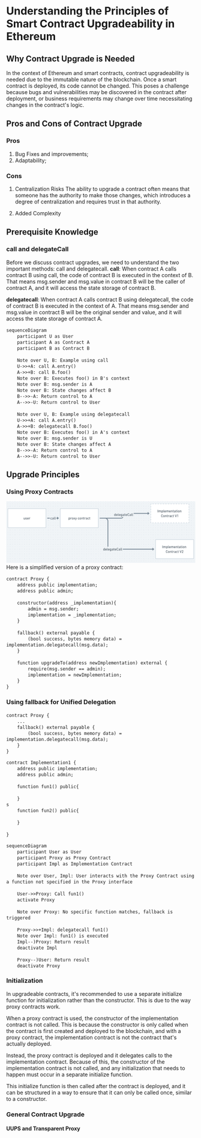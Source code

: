 # Understanding the Principles of Smart Contract Upgradeability in Ethereum

## Why Contract Upgrade is Needed
In the context of Ethereum and smart contracts, contract upgradeability is needed due to the immutable nature of the blockchain. Once a smart contract is deployed, its code cannot be changed. This poses a challenge because bugs and vulnerabilities may be discovered in the contract after deployment, or business requirements may change over time necessitating changes in the contract's logic.

## Pros and Cons of Contract Upgrade
### Pros
1. Bug Fixes and improvements;
2. Adaptability;

### Cons
1. Centralization Risks
The ability to upgrade a contract often means that someone has the authority to make those changes, which introduces a degree of centralization and requires trust in that authority.

2. Added Complexity
   
## Prerequisite Knowledge
### call and delegateCall
Before we discuss contract upgrades, we need to understand the two important methods: call and delegatecall.
**call**: When contract A calls contract B using call, the code of contract B is executed in the context of B. That means msg.sender and msg.value in contract B will be the caller of contract A, and it will access the state storage of contract B.

**delegatecall**: When contract A calls contract B using delegatecall, the code of contract B is executed in the context of A. That means msg.sender and msg.value in contract B will be the original sender and value, and it will access the state storage of contract A.

```mermaid
sequenceDiagram
    participant U as User
    participant A as Contract A
    participant B as Contract B

    Note over U, B: Example using call
    U->>+A: call A.entry()
    A->>+B: call B.foo()
    Note over B: Executes foo() in B's context
    Note over B: msg.sender is A
    Note over B: State changes affect B
    B-->>-A: Return control to A
    A-->>-U: Return control to User

    Note over U, B: Example using delegatecall
    U->>+A: call A.entry()
    A->>+B: delegatecall B.foo()
    Note over B: Executes foo() in A's context
    Note over B: msg.sender is U
    Note over B: State changes affect A
    B-->>-A: Return control to A
    A-->>-U: Return control to User
```

## Upgrade Principles
### Using Proxy Contracts
![using proxy contract](img/contractUpgrade.PNG)
Here is a simplified version of a proxy contract:
```solidity
contract Proxy {
    address public implementation;
    address public admin; 

    constructor(address _implementation){
        admin = msg.sender;
        implementation = _implementation;
    }

    fallback() external payable {
        (bool success, bytes memory data) = implementation.delegatecall(msg.data);
    }

    function upgradeTo(address newImplementation) external {
        require(msg.sender == admin);
        implementation = newImplementation;
    }
}
```


### Using fallback for Unified Delegation
```solidity
contract Proxy {
    ...
    fallback() external payable {
        (bool success, bytes memory data) = implementation.delegatecall(msg.data);
    }
}
```

```solidity
contract Implementation1 {
    address public implementation; 
    address public admin; 

    function fun1() public{

    }
s
    function fun2() public{

    }
        
}
```

```mermaid
sequenceDiagram
    participant User as User
    participant Proxy as Proxy Contract
    participant Impl as Implementation Contract

    Note over User, Impl: User interacts with the Proxy Contract using a function not specified in the Proxy interface

    User->>Proxy: Call fun1()
    activate Proxy

    Note over Proxy: No specific function matches, fallback is triggered

    Proxy->>+Impl: delegatecall fun1()
    Note over Impl: fun1() is executed
    Impl--)Proxy: Return result
    deactivate Impl

    Proxy--)User: Return result
    deactivate Proxy
```
### Initialization
In upgradeable contracts, it's recommended to use a separate initialize function for initialization rather than the constructor. This is due to the way proxy contracts work.

When a proxy contract is used, the constructor of the implementation contract is not called. This is because the constructor is only called when the contract is first created and deployed to the blockchain, and with a proxy contract, the implementation contract is not the contract that's actually deployed.

Instead, the proxy contract is deployed and it delegates calls to the implementation contract. Because of this, the constructor of the implementation contract is not called, and any initialization that needs to happen must occur in a separate initialize function.

This initialize function is then called after the contract is deployed, and it can be structured in a way to ensure that it can only be called once, similar to a constructor.

### General Contract Upgrade
#### UUPS and Transparent Proxy